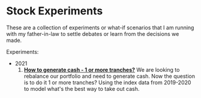 # Stock Experiments

These are a collection of experiments or what-if scenarios that I am running with my father-in-law to settle debates or learn from the decisions we made.

Experiments:
* 2021
  1. **[How to generate cash - 1 or more tranches?](/notebooks/20210625%20-%20How%20to%20generate%20cash%20-%201%20or%20more%20tranche%3F.ipynb)** We are looking to rebalance our portfolio and need to generate cash. Now the question is to do it 1 or more tranches? Using the index data from 2019-2020 to model what's the best way to take out cash.
